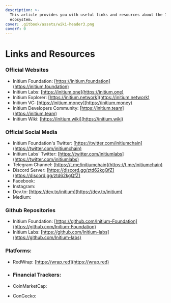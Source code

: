 ```yaml
---
description: >-
  This article provides you with useful links and resources about the Initium
  ecosystem.
cover: .gitbook/assets/wiki-header3.png
coverY: 0
---
```


# Links and Resources

### &#x20;Official Websites

* Initium Foundation: [https://initium.foundation](https://initium.foundation)
* Initium Labs: [https://initium.one](https://initium.one)
* Initium Explorer: [https://initium.network](https://initium.network)
* Initium VC: [https://initium.money](https://initium.money)
* Initium Developers Community: [https://initium.team](https://initium.team)
* Initium Wiki: [https://initium.wiki](https://initium.wiki)

### Official Social Media&#x20;

* Initium Foundation's Twitter: [https://twitter.com/initiumchain](https://twitter.com/initiumchain)
* Initium Labs' Twitter: [https://twitter.com/initiumlabs](https://twitter.com/initiumlabs)
* Telegram Channel: [https://t.me/initiumchain](https://t.me/initiumchain)
* Discord Server: [https://discord.gg/ztd62kgQfZ](https://discord.gg/ztd62kgQfZ)
* Facebook:
* Instagram:
* Dev.to: [https://dev.to/initium](https://dev.to/initium)
* Medium:

### &#x20;Github Repositories

* Initium Foundation: [https://github.com/Initium-Foundation](https://github.com/Initium-Foundation)
* Initium Labs: [https://github.com/Initium-labs](https://github.com/Initium-labs)

### Platforms:

* RedWrap: [https://wrap.red](https://wrap.red)



* ### Financial Trackers:
* CoinMarketCap:
* ConGecko:

